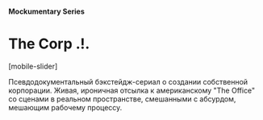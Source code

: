 #### Mockumentary Series

# The Corp .!.

[mobile-slider]

Псевдодокументальный бэкстейдж-сериал о создании собственной корпорации. Живая, ироничная отсылка к американскому "The Office" со сценами в реальном пространстве, смешанными с абсурдом, мешающим рабочему процессу.